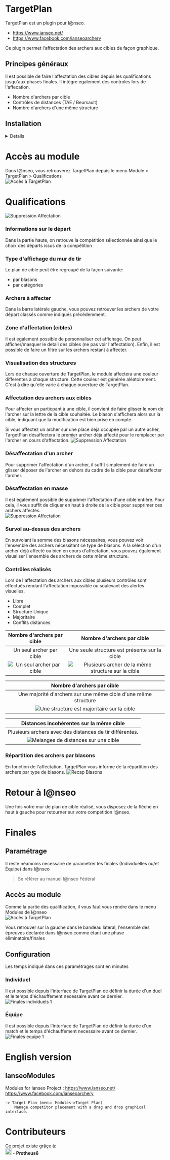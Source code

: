 
# TargetPlan
TargetPlan est un plugin pour I@nseo.
- https://www.ianseo.net/
- https://www.facebook.com/ianseoarchery 

Ce plugin permet l'affectation des archers aux cibles de façon graphique. 

## Principes généraux
Il est possible de faire l'affectation des cibles depuis les qualifications jusqu'aux phases finales.
Il intègre egalement des controles lors de l'affecation.
- Nombre d'archers par cible
- Contrôles de distances (TAE / Beursault)
- Nombre d'archers d'une même structure


## Installation
<details>
	<summmary></summary>

## Installation  
Télécharger le fichier Zip depuis ce site (dépôt Git)  
[Retrouvez le lien ici](https://github.com/protheus6/IanseoModules/archive/refs/heads/main.zip).  
![Etape 1: Télécharger le fichier](/Docs/Install/etape1.png)  

### Extraire les fichiers sur votre ordinateur.  
&rarr; Au clic droit sur le fichier précédemment téléchargé, vous devez extraire les données avec "Extraire tout"  
![Étape 2: Extraire le fichier](/Docs/Install/etape2.1.png)  
&rarr; Puis cliquer sur Extraire  
![Étape 2: Extraire le fichier](/Docs/Install/etape2.2.png)  
&rarr; Les fichiers sont en cours d'extraction  
![Étape 2: Extraire le fichier](/Docs/Install/etape2.3.png)  

![Etape 2: Extraire le fichier](/Docs/Install/etape2.3.png)  
&rarr; Ensuite vous allez ouvrir le fichier IanseoModules-main, ainsi que les sous menu pour arriver au dossier TargetPlan et menu.php 

![Étape 2: Extraire le fichier](/Docs/Install/etape2.4.png)  
&rarr; puis  
![Étape 2: Extraire le fichier](/Docs/Install/etape2.5.png)  
&rarr; puis  
![Étape 2: Extraire le fichier](/Docs/Install/etape2.6.png)  
&rarr; enfin selectionnez les deux éléments et au clic droit copier  
![Étape 2: Extraire le fichier](/Docs/Install/etape2.7.png)  

### Coller ces fichiers dans le répertoire de I@nseo  
 Pour ce faire, il vous faut copier ces deux éléments dans le menu Custom des modules de I@nseo.
 > *Chemin généralement utilisé par defaut:*\
 > C:\ianseo\htdocs\Modules\Custom  

![Etape 3: Coller le fichier](/Docs/Install/etape3.png)  

### Redémarrer le serveur Apache
![Etape 4 : Redémarrer Apache](/Docs/Install/etape4.png)  
Enfin, profiter pleinement de ce module TargetPlan ! 

## Mise à jour de TargetPlan 
Pour le moment, il n'existe pas de mise à jour automatique de ce module.  
Lorsque vous mettez à jour I@nseo, ce module n'est pas effacé mais n'est pas non plus mis à jour. 
Il est necessaire de répéter les étapes d'installation afin de mettre à jour TargetPlan.  

## Erreur à l'installation possible Linux / Mac
Sur ces deux systemes d'exploitation, il est possible d'avoir quelques erreur lors du lancement du module.  
Ce message d'erreur est du à la redirection qui n'est pas nativement pris en charge.  

Il faudra donc suivre les éléments suivants afin d'autoriser la redirection relative.
### WIP


</details>  


# Accès au module
Dans I@nseo, vous retrouverez TargetPlan depuis le menu Module > TargetPlan > Qualifications  
![Accès à TargetPlan](Docs/image-0.png)  



# Qualifications
![Suppression Affectation](Docs/TargetPlan_home.png)
### Informations sur le départ
Dans la partie haute, on retrouve la compétition sélectionnée ainsi que le choix des départs issus de la compétition

### Type d'affichage du mur de tir
Le plan de cible peut être regroupé de la façon suivante:
- par blasons
- par catégories
### Archers à affecter
Dans la barre latérale gauche, vous pouvez retrouver les archers de votre départ classés comme indiqués précédemment.
### Zone d'affectation (cibles)
Il est également possible de personnaliser cet affichage. On peut afficher/masquer le detail des cibles (ne pas voir l'affectation). 
Enfin, il est possible de faire un filtre sur les archers restant à affecter.

### Visualisation des structures
Lors de chaque ouverture de TargetPlan, le module affectera une couleur differentes à chaque structure. Cette couleur est générée aléatoirement. C'est à dire qu'elle varie à chaque ouverture de TargetPlan.

### Affectation des archers aux cibles
Pour affecter un particpant à une cible, il convient de faire glisser le nom de l'archer sur la lettre de la cible souhaitée.
Le blason s'affichera alors sur la cible, indiquant que la modification est bien prise en compte. 

Si vous affectez un archer sur une place déjà occupée par un autre acher, TargetPlan désaffectera le premier archer déjà affecté pour le remplacer par l'archer en cours d'affectation.
![Suppression Affectation](Docs/qualifs/image-8.png)

### Désaffectation d'un archer
Pour supprimer l'affectation d'un archer, il suffit simplement de faire un glisser déposer de l'archer en dehors du cadre de la cible pour désaffecter l'archer.

### Désaffectation en masse
Il est également possible de supprimer l'affectation d'une cible entière. Pour cela, il vous suffit de cliquer en haut à droite de la cible pour supprimer ces archers affectés.\
![Suppression Affectation](Docs/qualifs/image-7.png)

### Survol au-dessus des archers
En survolant la somme des blasons nécessaires, vous pouvez voir l'ensemble des archers nécessitant ce type de blasons.
À la sélection d'un archer déjà affecté ou bien en cours d'affectation, vous pouvez également visualiser l'ensemble des archers de cette même structure.


### Contrôles réalisés
Lors de l'affectation des archers aux cibles plusieurs contrôles sont effectués rendant l'affectation impossible ou soulevant des alertes visuelles.
- Libre
- Complet
- Structure Unique
- Majoritaire
- Conflits distances 


|Nombre d'archers par cible | Nombre d'archers par cible |
| :----: | :----: |
| Un seul archer par cible |Une seule structure est présente sur la cible
| ![Un seul archer par cible](Docs/qualifs/image-1.png) |![Plusieurs archer de la même structure sur la cible](Docs/qualifs/image-5.png) |

|Nombre d'archers par cible |
| :----: |
| Une majorité d'archers sur une même cible d'une même structure |
| ![Une structure est majoritaire sur la cible](Docs/qualifs/image-3.png) |

| Distances incohérentes sur la même cible | 
| :----: |
| Plusieurs archers avec des distances de tir différentes. | 
| ![Melanges de distances sur une cible](Docs/qualifs/image-4.png) |

### Répartition des archers par blasons
En fonction de l'affectation, TargetPlan vous informe de la répartition des archers par type de blasons. 
![Recap Blasons](Docs/qualifs/image-6.png)

# Retour à I@nseo
Une fois votre mur de plan de cible réalisé, vous disposez de la flèche en haut à gauche pour retourner sur votre compétition I@nseo.

# Finales

## Paramétrage
Il reste néamoins necessaire de paramétrer les finales (Individuelles ou/et Équipe) dans I@nseo
> Se référer au manuel I@nseo Fédéral

## Accès au module
Comme la partie des qualification, il vous faut vous rendre dans le menu Modules de I@nseo  
![Accès à TargetPlan](Docs/image-0f.png)

Vous retrouver sur la gauche dans le bandeau lateral, l'ensemble des épreuves déclarée dans I@nseo comme étant une phase éliminatoire/finales

## Configuration
Les temps indiqué dans ces paramétrages sont en minutes

### Individuel
Il est possible depuis l'interface de TargetPlan de définir la durée d'un duel et le temps d'échauffement necessaire avant ce dernier.  
![Finales individuels 1](Docs/Finales/finale1.png)

### Équipe
Il est possible depuis l'interface de TargetPlan de définir la durée d'un match et le temps d'échauffement necessaire avant ce dernier.  
![Finales equipe 1](Docs/Finales/finale-e1.png)

# English version
## IanseoModules
Modules for Ianseo Project :
https://www.ianseo.net/
https://www.facebook.com/ianseoarchery

	-> Target Plan (menu: Modules->Target Plan)
		Manage competitor placement with a drag and drop graphical interface.


# Contributeurs
Ce projet existe grâçe à:  
<a href="https://github.com/protheus6/IanseoModules"><img src="https://avatars.githubusercontent.com/u/23360881" width="20" /></a> - **Protheus6**